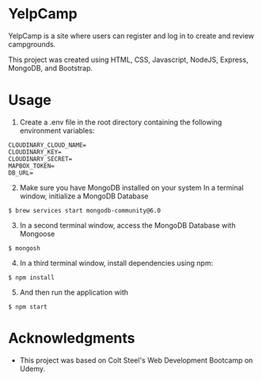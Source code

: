 # YelpCamp
YelpCamp is a site where users can register and log in to create and review campgrounds. 

This project was created using HTML, CSS, Javascript, NodeJS, Express, MongoDB, and Bootstrap. 


# Usage

1. Create a .env file in the root directory containing the following environment variables:

```
CLOUDINARY_CLOUD_NAME=
CLOUDINARY_KEY=
CLOUDINARY_SECRET=
MAPBOX_TOKEN=
DB_URL=
```

2. Make sure you have MongoDB installed on your system
In a terminal window, initialize a MongoDB Database 
```
$ brew services start mongodb-community@6.0
```
3. In a second terminal window, access the MongoDB Database with Mongoose
```
$ mongosh
```
4. In a third terminal window, install dependencies using npm:

```
$ npm install
```
5. And then run the application with
```
$ npm start
```


# Acknowledgments
-	This project was based on Colt Steel's Web Development Bootcamp on Udemy.

